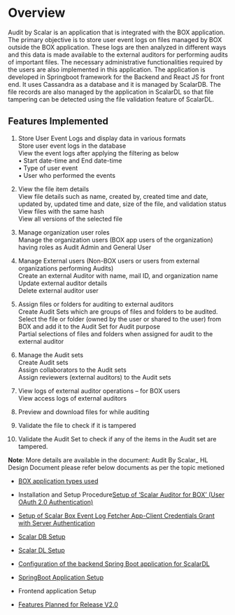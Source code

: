 # Overview
Audit by Scalar is an application that is integrated with the BOX application. The primary objective is to store user event logs on files managed by BOX outside the BOX application. These logs are then analyzed in different ways and this data is made available to the external auditors for performing audits of important files.
The necessary administrative functionalities required by the users are also implemented in this application.
The application is developed in Springboot framework for the Backend and React JS for front end. It uses Cassandra as a database and it is managed by ScalarDB. The file records are also managed by the application in ScalarDL so that file tampering can be detected using the file validation feature of ScalarDL.

## Features Implemented
1.	Store User Event Logs and display data in various formats     
	Store user event logs in the database       
	View the event logs after applying the filtering as below     
        •	Start date-time and End date-time     
        •	Type of user event      
        •	User who performed the events      
 
2.	View the file item details      
	View file details such as name, created by, created time and date, updated by, updated time and date, size of the file, and validation status     
	View files with the same hash      
	View all versions of the selected file     
 
3.	Manage organization user roles      
	Manage the organization users (BOX app users of the organization) having roles as Audit Admin and General User      

4.	Manage External users (Non-BOX users or users from external organizations performing Audits)     
	Create an external Auditor with name, mail ID, and organization name      
	Update external auditor details        
	Delete external auditor user         

5.	Assign files or folders for auditing to external auditors       
	Create Audit Sets which are groups of files and folders to be audited.        
	Select the file or folder (owned by the user or shared to the user) from BOX and add it to the Audit Set for Audit purpose      
	Partial selections of files and folders when assigned for audit to the external auditor          

6.	Manage the Audit sets             
	Create Audit sets           
	Assign collaborators to the Audit sets          
	Assign reviewers (external auditors) to the Audit sets          

7.	View logs of external auditor operations – for BOX users         
	View access logs of external auditors        

8.	Preview and download files for while auditing             

9.	Validate the file to check if it is tampered          

10.	Validate the Audit Set to check if any of the items in the Audit set are tampered.          

**Note**: More details are available in the document: Audit By Scalar_ HL Design Document
please refer below documents as per the topic metioned

* [BOX application types used](docs/box-application.md)    
* Installation and Setup Procedure[Setup of ‘Scalar Auditor for BOX’ (User OAuth 2.0 Authentication)](docs/Installation-and-Setup-Procedure.md)
* [Setup of Scalar Box Event Log Fetcher App-Client Credentials Grant with Server Authentication](docs/installation-and-setup-procedure2.md) 
     
* [Scalar DB Setup](docs/scalarDB.md)       
* [Scalar DL Setup]()      	
* [Configuration of the backend Spring Boot application for ScalarDL]()          
* [SpringBoot Application Setup]()	   
* Frontend application Setup
        
* [Features Planned for Release V2.0]()                      